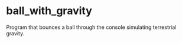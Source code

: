 # ball_with_gravity
Program that bounces a ball through the console simulating terrestrial gravity.
